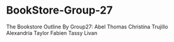 # BookStore-Group-27
The Bookstore Outline By Group27:
Abel Thomas
Christina Trujillo
Alexandria Taylor
Fabien Tassy
Livan
